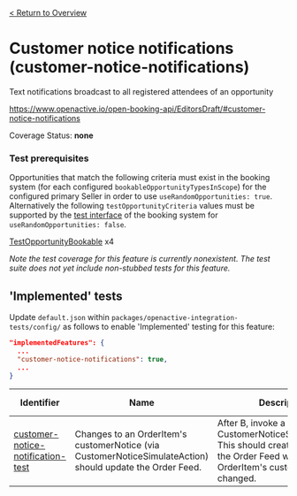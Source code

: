 [< Return to Overview](../../README.md)
# Customer notice notifications (customer-notice-notifications)

Text notifications broadcast to all registered attendees of an opportunity


https://www.openactive.io/open-booking-api/EditorsDraft/#customer-notice-notifications

Coverage Status: **none**
### Test prerequisites
Opportunities that match the following criteria must exist in the booking system (for each configured `bookableOpportunityTypesInScope`) for the configured primary Seller in order to use `useRandomOpportunities: true`. Alternatively the following `testOpportunityCriteria` values must be supported by the [test interface](https://openactive.io/test-interface/) of the booking system for `useRandomOpportunities: false`.

[TestOpportunityBookable](https://openactive.io/test-interface#TestOpportunityBookable) x4

*Note the test coverage for this feature is currently nonexistent. The test suite does not yet include non-stubbed tests for this feature.*


## 'Implemented' tests

Update `default.json` within `packages/openactive-integration-tests/config/` as follows to enable 'Implemented' testing for this feature:

```json
"implementedFeatures": {
  ...
  "customer-notice-notifications": true,
  ...
}
```

| Identifier | Name | Description | Prerequisites per Opportunity Type |
|------------|------|-------------|---------------|
| [customer-notice-notification-test](./implemented/customer-notice-notification-test-test.js) | Changes to an OrderItem's customerNotice (via CustomerNoticeSimulateAction) should update the Order Feed. | After B, invoke a CustomerNoticeSimulateAction. This should create an update in the Order Feed with the OrderItem's customerNotice changed. | [TestOpportunityBookable](https://openactive.io/test-interface#TestOpportunityBookable) x4 |


